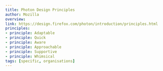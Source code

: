 ```yaml
---
title: Photon Design Principles
author: Mozilla
overview:
link: https://design.firefox.com/photon/introduction/principles.html
principles:
- principle: Adaptable
- principle: Quick
- principle: Aware
- principle: Approachable
- principle: Supportive
- principle: Whimsical
tags: [specific, organisations]
---
```

